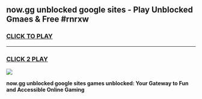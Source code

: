 
## now.gg unblocked google sites - Play Unblocked Gmaes & Free #rnrxw
<h3>
<a href="https://news.freeplayer.one?title=now.gg_unblocked_google_sites&ref=24F">CLICK TO PLAY</a></h3>
<hr>

<h3>
<a href="https://news.freeplayer.one?title=now.gg_unblocked_google_sites&ref=24F">CLICK 2 PLAY</a>
  
</h3>

<a href="https://news.freeplayer.one?title=now.gg_unblocked_google_sites&ref=24F/"><img src="https://clearcache.store/games.png"></a>


**now.gg unblocked google sites games unblocked: Your Gateway to Fun and Accessible Online Gaming**
